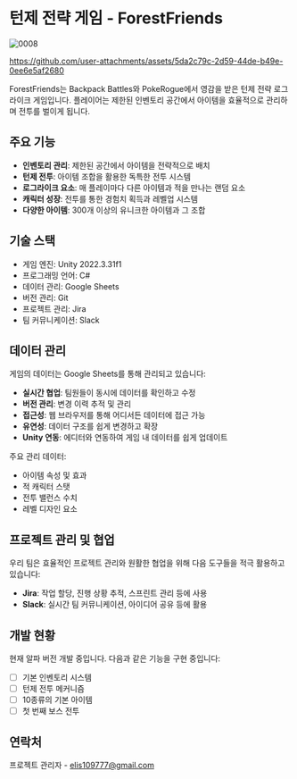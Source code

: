 # 턴제 전략 게임 - ForestFriends

![0008](https://github.com/user-attachments/assets/45542e62-187f-496a-b9e9-d8a3cabca552)


https://github.com/user-attachments/assets/5da2c79c-2d59-44de-b49e-0ee6e5af2680


ForestFriends는 Backpack Battles와 PokeRogue에서 영감을 받은 턴제 전략 로그라이크 게임입니다. 플레이어는 제한된 인벤토리 공간에서 아이템을 효율적으로 관리하며 전투를 벌이게 됩니다.

## 주요 기능

- **인벤토리 관리**: 제한된 공간에서 아이템을 전략적으로 배치
- **턴제 전투**: 아이템 조합을 활용한 독특한 전투 시스템
- **로그라이크 요소**: 매 플레이마다 다른 아이템과 적을 만나는 랜덤 요소
- **캐릭터 성장**: 전투를 통한 경험치 획득과 레벨업 시스템
- **다양한 아이템**: 300개 이상의 유니크한 아이템과 그 조합

## 기술 스택

- 게임 엔진: Unity 2022.3.31f1
- 프로그래밍 언어: C#
- 데이터 관리: Google Sheets
- 버전 관리: Git
- 프로젝트 관리: Jira
- 팀 커뮤니케이션: Slack

## 데이터 관리

게임의 데이터는 Google Sheets를 통해 관리되고 있습니다:

- **실시간 협업**: 팀원들이 동시에 데이터를 확인하고 수정
- **버전 관리**: 변경 이력 추적 및 관리
- **접근성**: 웹 브라우저를 통해 어디서든 데이터에 접근 가능
- **유연성**: 데이터 구조를 쉽게 변경하고 확장
- **Unity 연동**: 에디터와 연동하여 게임 내 데이터를 쉽게 업데이트

주요 관리 데이터:
- 아이템 속성 및 효과
- 적 캐릭터 스탯
- 전투 밸런스 수치
- 레벨 디자인 요소

## 프로젝트 관리 및 협업

우리 팀은 효율적인 프로젝트 관리와 원활한 협업을 위해 다음 도구들을 적극 활용하고 있습니다:

- **Jira**: 작업 할당, 진행 상황 추적, 스프린트 관리 등에 사용
- **Slack**: 실시간 팀 커뮤니케이션, 아이디어 공유 등에 활용

## 개발 현황

현재 알파 버전 개발 중입니다. 다음과 같은 기능을 구현 중입니다:

- [ ] 기본 인벤토리 시스템
- [ ] 턴제 전투 메커니즘
- [ ] 10종류의 기본 아이템
- [ ] 첫 번째 보스 전투

## 연락처

프로젝트 관리자 - elis109777@gmail.com
